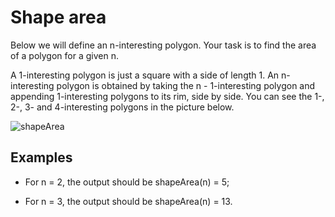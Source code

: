 # Shape area

Below we will define an n-interesting polygon. Your task is to find the area of a polygon for a given n.

A 1-interesting polygon is just a square with a side of length 1. An n-interesting polygon is obtained by taking the n - 1-interesting polygon and appending 1-interesting polygons to its rim, side by side. You can see the 1-, 2-, 3- and 4-interesting polygons in the picture below.

![shapeArea](http://alcidesa.com.br/github-images/shapeArea.png)


## Examples 
 - For n = 2, the output should be
shapeArea(n) = 5;

 - For n = 3, the output should be
shapeArea(n) = 13.